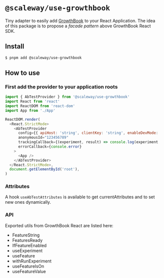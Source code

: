 # `@scaleway/use-growthbook`

Tiny adapter to easily add [GrowthBook](https://www.growthbook.io/) to your React Application.
The idea of this package is to propose a _facade pattern_ above GrowthBook React SDK.

## Install

```bash
$ pnpm add @scaleway/use-growthbook
```

## How to use

### First add the provider to your application roots

```js
import { AbTestProvider } from '@scaleway/use-growthbook'
import React from 'react'
import ReactDOM from 'react-dom'
import App from './App'

ReactDOM.render(
  <React.StrictMode>
    <AbTestProvider
      config={{ apiHost: 'string', clientKey: 'string', enableDevMode: true }}
      anonymousId="123456789"
      trackingCallback={(experiment, result) => console.log(experiment, result)}
      errorCallback={console.error}
    >
      <App />
    </AbTestProvider>
  </React.StrictMode>,
  document.getElementById('root'),
)
```

### Attributes

A hook `useAbTestAttributes` is available to get currentAttributes and to set new ones dynamically.

### API

Exported utils from GrowthBook React are listed here:

- FeatureString
- FeaturesReady
- IfFeatureEnabled
- useExperiment
- useFeature
- withRunExperiment
- useFeatureIsOn
- useFeatureValue
